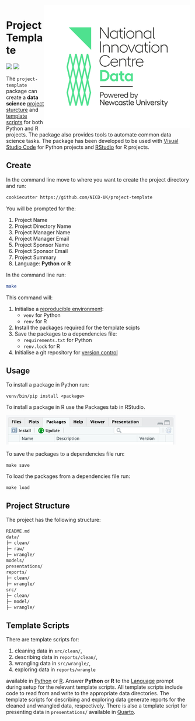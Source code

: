 <img src="figures/logo.png" width=400 align="right">

# Project Template

![](https://img.shields.io/github/v/release/NICD-UK/project-template?color=4ce48c&include_prereleases)
![](https://img.shields.io/github/license/NICD-UK/project-template)

The `project-template` package can create a **data science** [project sturcture](#project-structure) and [template scripts](#templates-scripts) for both Python and R projects. The package also provides tools to automate common data science tasks. The package has been developed to be used with [Visual Studio Code](https://code.visualstudio.com) for Python projects and [RStudio](https://posit.co/products/open-source/rstudio/) for R projects.

## Create

In the command line move to where you want to create the project directory and run:

```bash
cookiecutter https://github.com/NICD-UK/project-template
```

You will be prompted for the:

1. Project Name
2. Project Directory Name
3. Project Manager Name
4. Project Manager Email
5. Project Sponsor Name
6. Project Sponsor Email
7. Project Summary
8. <a name="language">Language</a>: **Python** or **R**

In the command line run:

```bash
make
```

This command will:

1. Initialise a [reproducible environment](https://the-turing-way.netlify.app/reproducible-research/renv.html):
    - `venv` for Python
    - `renv` for R
2. Install the packages required for the template scipts
3. Save the packages to a dependencies file:
    - `requirements.txt` for Python
    - `renv.lock` for R
4. Initialise a git repository for [version control](https://the-turing-way.netlify.app/reproducible-research/vcs.html)

## Usage

To install a package in Python run:

```
venv/bin/pip install <package>
```

To install a package in R use the Packages tab in RStudio.

<img src="figures/rstudio-packages.png" height=80>

To save the packages to a dependencies file run:

```
make save
```

To load the packages from a dependencies file run:

```
make load
```

## Project Structure

The project has the following structure:

```
README.md
data/
├─ clean/
├─ raw/
├─ wrangle/
models/
presentations/
reports/
├─ clean/
├─ wrangle/
src/
├─ clean/
├─ model/
├─ wrangle/
```

## Template Scripts

There are template scripts for:

1. cleaning data in `src/clean/`,
2. describing data in `reports/clean/`,
3. wrangling data in `src/wrangle/`,
4. exploring data in `reports/wrangle`

available in [Python](https://www.python.org) or [R](https://www.r-project.org). Answer **Python** or **R** to the [Language](#language) prompt during setup for the relevant template scripts. All template scripts include code to read from and write to the appropriate data directories. The template scripts for describing and exploring data generate reports for the cleaned and wrangled data, respectively. There is also a template script for presenting data in `presentations/` available in [Quarto](https://quarto.org).
